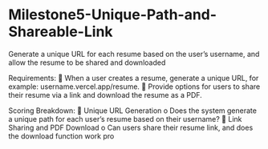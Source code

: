 # Milestone5-Unique-Path-and-Shareable-Link

Generate a unique URL for each resume based on the user’s username, and allow the resume to be
shared and downloaded

Requirements:
 When a user creates a resume, generate a unique URL, for example:
username.vercel.app/resume.
 Provide options for users to share their resume via a link and download the resume as a
PDF.

Scoring Breakdown:
 Unique URL Generation 
o Does the system generate a unique path for each user’s resume based on their
username?
 Link Sharing and PDF Download 
o Can users share their resume link, and does the download function work pro
